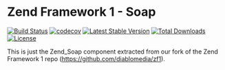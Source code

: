 Zend Framework 1 - Soap
============================
[![Build Status](https://travis-ci.org/diablomedia/zf1-soap.svg?branch=master)](https://travis-ci.org/diablomedia/zf1-soap)
[![codecov](https://codecov.io/gh/diablomedia/zf1-soap/branch/master/graph/badge.svg)](https://codecov.io/gh/diablomedia/zf1-soap)
[![Latest Stable Version](https://poser.pugx.org/diablomedia/zendframework1-soap/v/stable)](https://packagist.org/packages/diablomedia/zendframework1-soap)
[![Total Downloads](https://poser.pugx.org/diablomedia/zendframework1-soap/downloads)](https://packagist.org/packages/diablomedia/zendframework1-soap)
[![License](https://poser.pugx.org/diablomedia/zendframework1-soap/license)](https://packagist.org/packages/diablomedia/zendframework1-soap)

This is just the Zend_Soap component extracted from our fork of the Zend Framework 1 repo (https://github.com/diablomedia/zf1).
